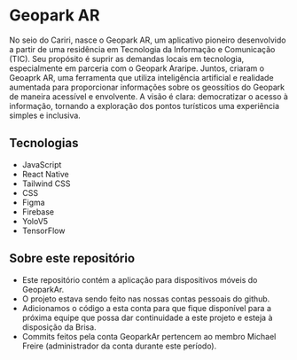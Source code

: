 # Geopark AR

No seio do Cariri, nasce o Geopark AR, um aplicativo pioneiro
            desenvolvido a partir de uma residência em Tecnologia da Informação
            e Comunicação (TIC). Seu propósito é suprir as demandas locais em
            tecnologia, especialmente em parceria com o Geopark Araripe. Juntos,
            criaram o Geoaprk AR, uma ferramenta que utiliza inteligência
            artificial e realidade aumentada para proporcionar informações sobre
            os geossítios do Geopark de maneira acessível e envolvente. A visão
            é clara: democratizar o acesso à informação, tornando a exploração
            dos pontos turísticos uma experiência simples e inclusiva.
            
  ## Tecnologias
  - JavaScript
  - React Native
  - Tailwind CSS
  - CSS
  - Figma
  - Firebase
  - YoloV5
  - TensorFlow

## Sobre este repositório
- Este repositório contém a aplicação para dispositivos móveis do GeoparkAr.
- O projeto estava sendo feito nas nossas contas pessoais do github.
- Adicionamos o código a esta conta para que fique disponível para a próxima equipe que possa dar continuidade a este projeto e esteja à disposição da Brisa.
- Commits feitos pela conta GeoparkAr pertencem ao membro Michael Freire (administrador da conta durante este período).
  
